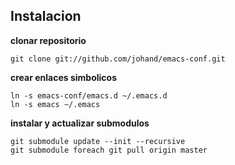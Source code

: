 ## Instalacion


**clonar repositorio**

    git clone git://github.com/johand/emacs-conf.git

**crear enlaces simbolicos**

    ln -s emacs-conf/emacs.d ~/.emacs.d
    ln -s emacs ~/.emacs

**instalar y actualizar submodulos**

    git submodule update --init --recursive
    git submodule foreach git pull origin master
